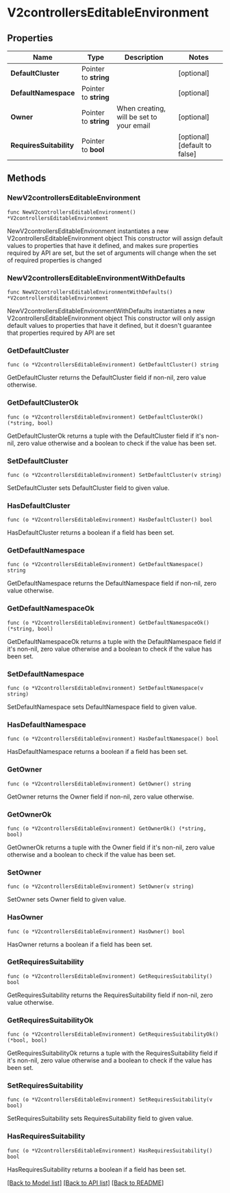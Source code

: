 # V2controllersEditableEnvironment

## Properties

Name | Type | Description | Notes
------------ | ------------- | ------------- | -------------
**DefaultCluster** | Pointer to **string** |  | [optional] 
**DefaultNamespace** | Pointer to **string** |  | [optional] 
**Owner** | Pointer to **string** | When creating, will be set to your email | [optional] 
**RequiresSuitability** | Pointer to **bool** |  | [optional] [default to false]

## Methods

### NewV2controllersEditableEnvironment

`func NewV2controllersEditableEnvironment() *V2controllersEditableEnvironment`

NewV2controllersEditableEnvironment instantiates a new V2controllersEditableEnvironment object
This constructor will assign default values to properties that have it defined,
and makes sure properties required by API are set, but the set of arguments
will change when the set of required properties is changed

### NewV2controllersEditableEnvironmentWithDefaults

`func NewV2controllersEditableEnvironmentWithDefaults() *V2controllersEditableEnvironment`

NewV2controllersEditableEnvironmentWithDefaults instantiates a new V2controllersEditableEnvironment object
This constructor will only assign default values to properties that have it defined,
but it doesn't guarantee that properties required by API are set

### GetDefaultCluster

`func (o *V2controllersEditableEnvironment) GetDefaultCluster() string`

GetDefaultCluster returns the DefaultCluster field if non-nil, zero value otherwise.

### GetDefaultClusterOk

`func (o *V2controllersEditableEnvironment) GetDefaultClusterOk() (*string, bool)`

GetDefaultClusterOk returns a tuple with the DefaultCluster field if it's non-nil, zero value otherwise
and a boolean to check if the value has been set.

### SetDefaultCluster

`func (o *V2controllersEditableEnvironment) SetDefaultCluster(v string)`

SetDefaultCluster sets DefaultCluster field to given value.

### HasDefaultCluster

`func (o *V2controllersEditableEnvironment) HasDefaultCluster() bool`

HasDefaultCluster returns a boolean if a field has been set.

### GetDefaultNamespace

`func (o *V2controllersEditableEnvironment) GetDefaultNamespace() string`

GetDefaultNamespace returns the DefaultNamespace field if non-nil, zero value otherwise.

### GetDefaultNamespaceOk

`func (o *V2controllersEditableEnvironment) GetDefaultNamespaceOk() (*string, bool)`

GetDefaultNamespaceOk returns a tuple with the DefaultNamespace field if it's non-nil, zero value otherwise
and a boolean to check if the value has been set.

### SetDefaultNamespace

`func (o *V2controllersEditableEnvironment) SetDefaultNamespace(v string)`

SetDefaultNamespace sets DefaultNamespace field to given value.

### HasDefaultNamespace

`func (o *V2controllersEditableEnvironment) HasDefaultNamespace() bool`

HasDefaultNamespace returns a boolean if a field has been set.

### GetOwner

`func (o *V2controllersEditableEnvironment) GetOwner() string`

GetOwner returns the Owner field if non-nil, zero value otherwise.

### GetOwnerOk

`func (o *V2controllersEditableEnvironment) GetOwnerOk() (*string, bool)`

GetOwnerOk returns a tuple with the Owner field if it's non-nil, zero value otherwise
and a boolean to check if the value has been set.

### SetOwner

`func (o *V2controllersEditableEnvironment) SetOwner(v string)`

SetOwner sets Owner field to given value.

### HasOwner

`func (o *V2controllersEditableEnvironment) HasOwner() bool`

HasOwner returns a boolean if a field has been set.

### GetRequiresSuitability

`func (o *V2controllersEditableEnvironment) GetRequiresSuitability() bool`

GetRequiresSuitability returns the RequiresSuitability field if non-nil, zero value otherwise.

### GetRequiresSuitabilityOk

`func (o *V2controllersEditableEnvironment) GetRequiresSuitabilityOk() (*bool, bool)`

GetRequiresSuitabilityOk returns a tuple with the RequiresSuitability field if it's non-nil, zero value otherwise
and a boolean to check if the value has been set.

### SetRequiresSuitability

`func (o *V2controllersEditableEnvironment) SetRequiresSuitability(v bool)`

SetRequiresSuitability sets RequiresSuitability field to given value.

### HasRequiresSuitability

`func (o *V2controllersEditableEnvironment) HasRequiresSuitability() bool`

HasRequiresSuitability returns a boolean if a field has been set.


[[Back to Model list]](../README.md#documentation-for-models) [[Back to API list]](../README.md#documentation-for-api-endpoints) [[Back to README]](../README.md)


